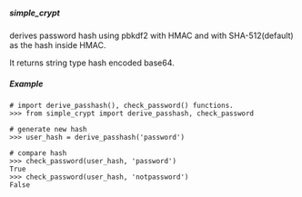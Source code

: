 ##### simple_crypt
derives password hash using pbkdf2 with HMAC and with SHA-512(default)     
as the hash inside HMAC.  

It returns string type hash encoded base64.

##### Example
    # import derive_passhash(), check_password() functions.
    >>> from simple_crypt import derive_passhash, check_password
    
    # generate new hash 
    >>> user_hash = derive_passhash('password')

    # compare hash
    >>> check_password(user_hash, 'password')
    True
    >>> check_password(user_hash, 'notpassword')
    False
